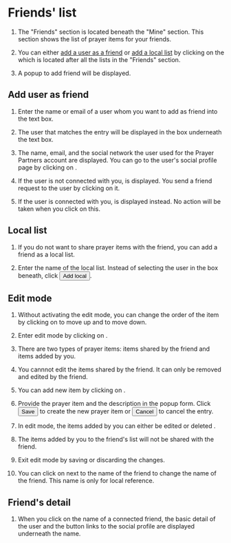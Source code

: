 # Friends' list

1. The "Friends" section is located beneath the "Mine" section. This section shows the list of prayer items for your friends.

2. You can either [add a user as a friend](#adduserasfriend) or [add a local list](#locallist) by clicking on the <span class="actions"><i class="fa fa-plus"></i></span> which is located after all the lists in the "Friends" section.

3. A popup to add friend will be displayed.

## Add user as friend

1. Enter the name or email of a user whom you want to add as friend into the text box.

2. The user that matches the entry will be displayed in the box underneath the text box.

3. The name, email, and the social network the user used for the Prayer Partners account are displayed. You can go to the user's social profile page by clicking on <span class="listhead"><i class="fa fa-external-link"></i></span>.

4. If the user is not connected with you, <span class="listhead"><i class="fa fa-plus"></i></span> is displayed. You send a friend request to the user by clicking on it.

5. If the user is connected with you, <span class="listhead"><i class="fa fa-users"></i></span> is displayed instead. No action will be taken when you click on this.

## Local list

1. If you do not want to share prayer items with the friend, you can add a friend as a local list.

2. Enter the name of the local list. Instead of selecting the user in the box beneath, click <button>Add local</button>.

## Edit mode

1. Without activating the edit mode, you can change the order of the item by clicking on <span class="actions"><i class="fa fa-chevron-up"></i></span> to move up and <span class="actions"><i class="fa fa-chevron-down"></i></span> to move down.

2. Enter edit mode by clicking on <span class="listhead"><i class="fa fa-pencil"></i></span>.

3. There are two types of prayer items: items shared by the friend and items added by you.

4. You cannnot edit the items shared by the friend. It can only be removed and edited by the friend.

5. You can add new item by clicking on <span class="actions"><i class="fa fa-plus"></i></span>.

6. Provide the prayer item and the description in the popup form. Click <button type="button"><i class="fa fa-save"></i> Save</button> to create the new prayer item or <button type="button"><i class="fa fa-undo"></i> Cancel</button> to cancel the entry.

7. In edit mode, the items added by you can either be edited <span class="actions"><i class="fa fa-pencil"></i></span> or deleted <span class="actions"><i class="fa fa-times"></i></span>.

8. The items added by you to the friend's list will not be shared with the friend.

9. Exit edit mode by saving <span class="listhead"><i class="fa fa-save"></i></span> or discarding <span class="listhead"><i class="fa fa-undo"></i></span> the changes.

10. You can click on <span class="listhead"><i class="fa fa-pencil"></i></span> next to the name of the friend to change the name of the friend. This name is only for local reference.

## Friend's detail

1. When you click on the name of a connected friend, the basic detail of the user and the button <span class="listhead"><i class="fa fa-external-link"></i></span> links to the social profile are displayed underneath the name.